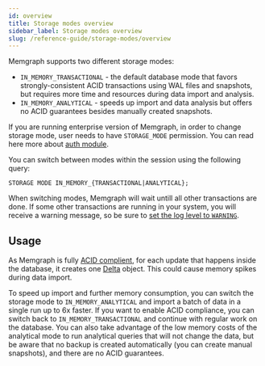 ```yaml
---
id: overview
title: Storage modes overview
sidebar_label: Storage modes overview
slug: /reference-guide/storage-modes/overview
---
```


Memgraph supports two different storage modes:
* `IN_MEMORY_TRANSACTIONAL` - the default database mode that favors
    strongly-consistent ACID transactions using WAL files and snapshots,
    but requires more time and resources during data import and analysis.
* `IN_MEMORY_ANALYTICAL` - speeds up import and data analysis but offers no ACID
    guarantees besides manually created snapshots.


If you are running enterprise version of Memgraph, in order to change storage mode, user needs to have `STORAGE_MODE` permission. You can read here more about [auth module](../auth-module.md).

You can switch between modes within the session using the following query:

```cypher
STORAGE MODE IN_MEMORY_{TRANSACTIONAL|ANALYTICAL};
```

When switching modes, Memgraph will wait untill all other transactions are done. If some other transactions are running in your system, you will receive a warning message, so be sure to [set the log level to `WARNING`](../configuration.md#other).


## Usage

As Memgraph is fully [ACID complient](https://memgraph.com/docs/memgraph/reference-guide/backup), for each update that happens inside the database, it creates one [Delta](../../under-the-hood/storage.md#delta-memory-layout) object. This could cause memory spikes during data import. 

To speed up import and further memory consumption, you can switch the storage mode to `IN_MEMORY_ANALYTICAL` and import a batch of data in a single run up to 6x faster. If you want to enable ACID compliance, you can switch back to `IN_MEMORY_TRANSACTIONAL` and continue with regular work on the database. You can also take advantage of the low memory costs of the analytical mode to run analytical queries that will not change the data, but be aware that no backup is created automatically (you can create manual snapshots), and there are no ACID guarantees. 